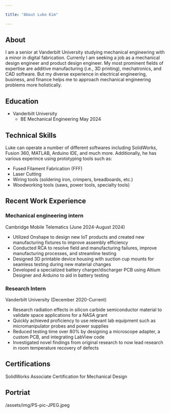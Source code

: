 ```yaml
---

title: "About Luke Kim"

---
```

## About
I am a senior at Vanderbilt University studying mechanical engineering with a minor in digital fabrication. Currenly I am seeking a job as a mechanical design engineer and product design engineer. My most prominent fields of expertise are additive manufacturing (i.e., 3D printing), mechatronics, and CAD software. But my diverse experience in electrical engineering, business, and finance helps me to approach mechanical engineering problems more holistically.

## Education

* Vanderbilt University
  * BE Mechanical Engineering May 2024

## Technical Skills

Luke can operate a number of different softwares including SolidWorks, Fusion 360, MATLAB, Arduino IDE, and much more. Additionally, he has various experince using prototyping tools such as:

* Fused Filament Fabrication (FFF)
* Laser Cutting
* Wiring tools (soldering iron, crimpers, breadboards, etc.)
* Woodworking tools (saws, power tools, specialty tools)

## Recent Work Experience

### Mechanical engineering intern
Cambridge Mobile Telematics (June 2024-August 2024)
* Utilized Onshape to design new IoT products and created new manufacturing fixtures to improve assembly efficiency
* Conducted RCA to resolve field and manufacturing failures, improve manufacturing processes, and streamline testing
* Designed 3D printable device housing with suction cup mounts for seamless testing during new material changes
* Developed a specialized battery charger/discharger PCB using Altium Designer and Arduino to aid in battery testing

### Research Intern
Vanderbilt University (December 2020-Current)
* Research radiation effects in silicon carbide semiconductor material to validate space applications for a NASA grant 
* Quickly achieved proficiency to use relevant lab equipment such as micromanipulator probes and power supplies
* Reduced testing time over 80% by designing a microscope adapter, a custom PCB, and integrating LabView code
* Investigated novel findings from original research to now lead research in room temperature recovery of defects

## Certifications
SolidWorks Associate Certification for Mechanical Design

## Portriat 

/assets/img/PS-pic-JPEG.jpeg
